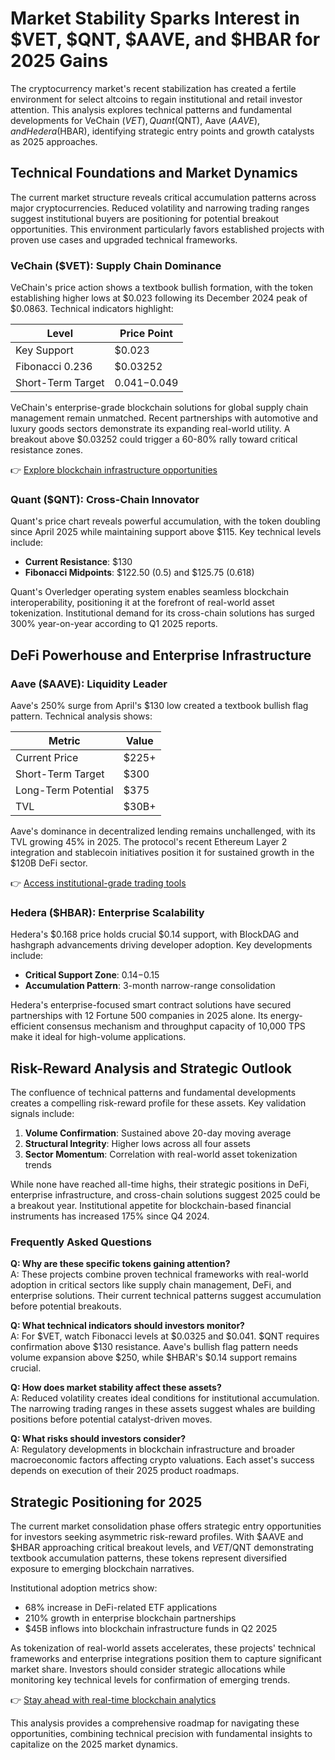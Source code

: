 # Market Stability Sparks Interest in $VET, $QNT, $AAVE, and $HBAR for 2025 Gains  

The cryptocurrency market's recent stabilization has created a fertile environment for select altcoins to regain institutional and retail investor attention. This analysis explores technical patterns and fundamental developments for VeChain ($VET), Quant ($QNT), Aave ($AAVE), and Hedera ($HBAR), identifying strategic entry points and growth catalysts as 2025 approaches.  

## Technical Foundations and Market Dynamics  

The current market structure reveals critical accumulation patterns across major cryptocurrencies. Reduced volatility and narrowing trading ranges suggest institutional buyers are positioning for potential breakout opportunities. This environment particularly favors established projects with proven use cases and upgraded technical frameworks.  

### VeChain ($VET): Supply Chain Dominance  

VeChain's price action shows a textbook bullish formation, with the token establishing higher lows at $0.023 following its December 2024 peak of $0.0863. Technical indicators highlight:  

| Level        | Price Point |
|--------------|-------------|
| Key Support  | $0.023      |
| Fibonacci 0.236 | $0.03252   |
| Short-Term Target | $0.041-$0.049 |  

VeChain's enterprise-grade blockchain solutions for global supply chain management remain unmatched. Recent partnerships with automotive and luxury goods sectors demonstrate its expanding real-world utility. A breakout above $0.03252 could trigger a 60-80% rally toward critical resistance zones.  

👉 [Explore blockchain infrastructure opportunities](https://bit.ly/okx-bonus)  

### Quant ($QNT): Cross-Chain Innovator  

Quant's price chart reveals powerful accumulation, with the token doubling since April 2025 while maintaining support above $115. Key technical levels include:  

- **Current Resistance**: $130  
- **Fibonacci Midpoints**: $122.50 (0.5) and $125.75 (0.618)  

Quant's Overledger operating system enables seamless blockchain interoperability, positioning it at the forefront of real-world asset tokenization. Institutional demand for its cross-chain solutions has surged 300% year-on-year according to Q1 2025 reports.  

## DeFi Powerhouse and Enterprise Infrastructure  

### Aave ($AAVE): Liquidity Leader  

Aave's 250% surge from April's $130 low created a textbook bullish flag pattern. Technical analysis shows:  

| Metric         | Value         |
|----------------|---------------|
| Current Price  | $225+         |
| Short-Term Target | $300        |
| Long-Term Potential | $375       |
| TVL           | $30B+         |

Aave's dominance in decentralized lending remains unchallenged, with its TVL growing 45% in 2025. The protocol's recent Ethereum Layer 2 integration and stablecoin initiatives position it for sustained growth in the $120B DeFi sector.  

👉 [Access institutional-grade trading tools](https://bit.ly/okx-bonus)  

### Hedera ($HBAR): Enterprise Scalability  

Hedera's $0.168 price holds crucial $0.14 support, with BlockDAG and hashgraph advancements driving developer adoption. Key developments include:  

- **Critical Support Zone**: $0.14-$0.15  
- **Accumulation Pattern**: 3-month narrow-range consolidation  

Hedera's enterprise-focused smart contract solutions have secured partnerships with 12 Fortune 500 companies in 2025 alone. Its energy-efficient consensus mechanism and throughput capacity of 10,000 TPS make it ideal for high-volume applications.  

## Risk-Reward Analysis and Strategic Outlook  

The confluence of technical patterns and fundamental developments creates a compelling risk-reward profile for these assets. Key validation signals include:  

1. **Volume Confirmation**: Sustained above 20-day moving average  
2. **Structural Integrity**: Higher lows across all four assets  
3. **Sector Momentum**: Correlation with real-world asset tokenization trends  

While none have reached all-time highs, their strategic positions in DeFi, enterprise infrastructure, and cross-chain solutions suggest 2025 could be a breakout year. Institutional appetite for blockchain-based financial instruments has increased 175% since Q4 2024.  

### Frequently Asked Questions  

**Q: Why are these specific tokens gaining attention?**  
A: These projects combine proven technical frameworks with real-world adoption in critical sectors like supply chain management, DeFi, and enterprise solutions. Their current technical patterns suggest accumulation before potential breakouts.  

**Q: What technical indicators should investors monitor?**  
A: For $VET, watch Fibonacci levels at $0.0325 and $0.041. $QNT requires confirmation above $130 resistance. Aave's bullish flag pattern needs volume expansion above $250, while $HBAR's $0.14 support remains crucial.  

**Q: How does market stability affect these assets?**  
A: Reduced volatility creates ideal conditions for institutional accumulation. The narrowing trading ranges in these assets suggest whales are building positions before potential catalyst-driven moves.  

**Q: What risks should investors consider?**  
A: Regulatory developments in blockchain infrastructure and broader macroeconomic factors affecting crypto valuations. Each asset's success depends on execution of their 2025 product roadmaps.  

## Strategic Positioning for 2025  

The current market consolidation phase offers strategic entry opportunities for investors seeking asymmetric risk-reward profiles. With $AAVE and $HBAR approaching critical breakout levels, and $VET/$QNT demonstrating textbook accumulation patterns, these tokens represent diversified exposure to emerging blockchain narratives.  

Institutional adoption metrics show:  
- 68% increase in DeFi-related ETF applications  
- 210% growth in enterprise blockchain partnerships  
- $45B inflows into blockchain infrastructure funds in Q2 2025  

As tokenization of real-world assets accelerates, these projects' technical frameworks and enterprise integrations position them to capture significant market share. Investors should consider strategic allocations while monitoring key technical levels for confirmation of emerging trends.  

👉 [Stay ahead with real-time blockchain analytics](https://bit.ly/okx-bonus)  

This analysis provides a comprehensive roadmap for navigating these opportunities, combining technical precision with fundamental insights to capitalize on the 2025 market dynamics.